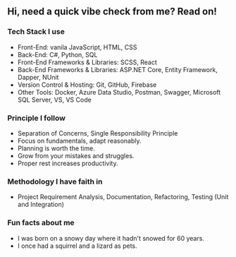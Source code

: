## Hi, need a quick vibe check from me? Read on!

### Tech Stack I use

  - Front-End: vanila JavaScript, HTML, CSS
  - Back-End: C#, Python, SQL
  - Front-End Frameworks & Libraries: SCSS, React 
  -	Back-End Frameworks & Libraries: ASP.NET Core, Entity Framework, Dapper, NUnit 
  -	Version Control & Hosting: Git, GitHub, Firebase
  -	Other Tools: Docker, Azure Data Studio, Postman, Swagger, Microsoft SQL Server, VS, VS Code

### Principle I follow

  - Separation of Concerns, Single Responsibility Principle
  - Focus on fundamentals, adapt reasonably.
  - Planning is worth the time.
  - Grow from your mistakes and struggles.
  - Proper rest increases productivity.

### Methodology I have faith in 

  - Project Requirement Analysis, Documentation, Refactoring, Testing (Unit and Integration)
 
### Fun facts about me
  - I was born on a snowy day where it hadn't snowed for 60 years.
  - I once had a squirrel and a lizard as pets.

<!---
katereverie/katereverie is a ✨ special ✨ repository because its `README.md` (this file) appears on your GitHub profile.
You can click the Preview link to take a look at your changes.
--->
